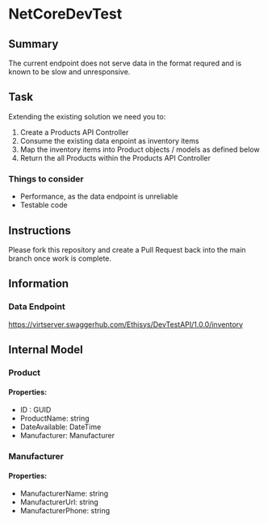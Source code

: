 # NetCoreDevTest

## Summary
The current endpoint does not serve data in the format requred and is known to be slow and unresponsive.

## Task
Extending the existing solution we need you to:
1. Create a Products API Controller  
2. Consume the existing data enpoint as inventory items
3. Map the inventory items into Product objects / models as defined below
4. Return the all Products within the Products API Controller 

### Things to consider
* Performance, as the data endpoint is unreliable 
* Testable code


## Instructions
Please fork this repository and create a Pull Request back into the main branch once work is complete.

## Information 

### Data Endpoint
https://virtserver.swaggerhub.com/Ethisys/DevTestAPI/1.0.0/inventory


## Internal Model 
### Product 
#### Properties:
* ID : GUID
* ProductName: string
* DateAvailable: DateTime
* Manufacturer: Manufacturer

### Manufacturer 
#### Properties:
* ManufacturerName: string
* ManufacturerUrl: string
* ManufacturerPhone: string

